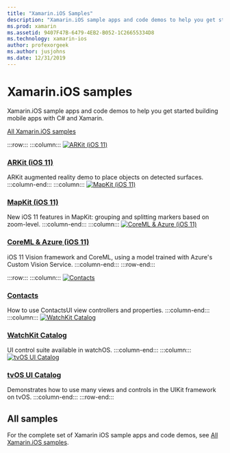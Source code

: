 ```yaml
---
title: "Xamarin.iOS Samples"
description: "Xamarin.iOS sample apps and code demos to help you get started building mobile apps with C# and Xamarin."
ms.prod: xamarin
ms.assetid: 9407F47B-6479-4EB2-B052-1C26655334D8
ms.technology: xamarin-ios
author: profexorgeek
ms.author: jusjohns
ms.date: 12/31/2019
---
```


# Xamarin.iOS samples

Xamarin.iOS sample apps and code demos to help you get started building mobile apps with C# and Xamarin.

[All Xamarin.iOS samples](https://docs.microsoft.com/samples/browse/?products=xamarin&term=Xamarin.iOS)

:::row:::
      :::column:::
[![ARKit (iOS 11)](images/arkit.png)](https://docs.microsoft.com/samples/xamarin/ios-samples/ios11-arkitplacingobjects/)

### [ARKit (iOS 11)](https://docs.microsoft.com/samples/xamarin/ios-samples/ios11-arkitplacingobjects/)

ARKit augmented reality demo to place objects on detected surfaces.
    :::column-end:::
    :::column:::
[![MapKit (iOS 11)](images/mapkit.png)](https://docs.microsoft.com/samples/xamarin/ios-samples/ios11-mapkitsample/)

### [MapKit (iOS 11)](https://docs.microsoft.com/samples/xamarin/ios-samples/ios11-mapkitsample/)

New iOS 11 features in MapKit: grouping and splitting markers based on zoom-level.
    :::column-end:::
    :::column:::
[![CoreML & Azure (iOS 11)](images/coremlazure.png)](https://docs.microsoft.com/samples/xamarin/ios-samples/ios11-coremlazuremodel/)

### [CoreML & Azure (iOS 11)](https://docs.microsoft.com/samples/xamarin/ios-samples/ios11-coremlazuremodel/)

iOS 11 Vision framework and CoreML, using a model trained with Azure's Custom Vision Service.
    :::column-end:::
:::row-end:::

:::row:::
    :::column:::
[![Contacts](images/contacts.png)](https://docs.microsoft.com/samples/xamarin/ios-samples/contacts)

### [Contacts](https://docs.microsoft.com/samples/xamarin/ios-samples/contacts)

How to use ContactsUI view controllers and properties.
    :::column-end:::
    :::column:::
[![WatchKit Catalog](images/watchos.png)](https://docs.microsoft.com/samples/xamarin/ios-samples/watchos-watchkitcatalog/)

### [WatchKit Catalog](https://docs.microsoft.com/samples/xamarin/ios-samples/watchos-watchkitcatalog/)

UI control suite available in watchOS.
    :::column-end:::
    :::column:::
[![tvOS UI Catalog](images/tvosui.png)](https://docs.microsoft.com/xamarin/ios-samples/tvos-uicatalog/)

### [tvOS UI Catalog](https://docs.microsoft.com/samples/xamarin/ios-samples/tvos-uicatalog/)

Demonstrates how to use many views and controls in the UIKit framework on tvOS.
    :::column-end:::
:::row-end:::

## All samples

For the complete set of Xamarin iOS sample apps and code demos, see [All Xamarin.iOS samples](https://docs.microsoft.com/samples/browse/?products=xamarin&term=Xamarin.iOS).
